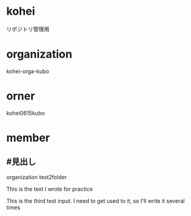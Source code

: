 # kohei
リポジトリ管理用

# organization
kohei-orga-kubo

# orner
kohei0615kubo

# member

#見出し
------------------
organization
test2folder

This is the text I wrote for practice


This is the third test input.
I need to get used to it, so I'll write it several times
